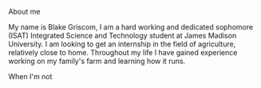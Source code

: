 About me


My name is Blake Griscom, I am a hard working and dedicated sophomore (ISAT) Integrated Science and Technology student at James Madison University. I am looking to get an internship in the field of agriculture, relatively close to home. Throughout my life I have gained experience working on my family's farm and learning how it runs. 

When I'm not 
